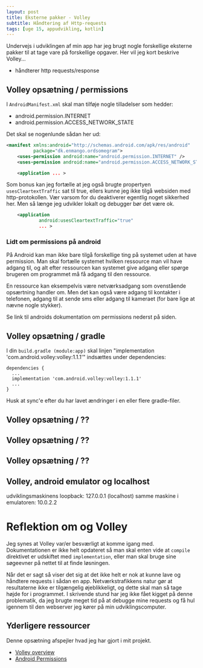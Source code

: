 ```yaml
---
layout: post
title: Eksterne pakker - Volley
subtitle: Håndtering af Http-requests
tags: [uge 15, appudvikling, kotlin]
---
```


Undervejs i udviklingen af min app har jeg brugt nogle forskellige eksterne pakker til at tage vare på forskellige opgaver. 
Her vil jeg kort beskrive Volley...

- håndterer http requests/response


## Volley opsætning / permissions

I `AndroidManifest.xml` skal man tilføje nogle tilladelser som hedder:
- android.permission.INTERNET
- android.permission.ACCESS_NETWORK_STATE

Det skal se nogenlunde sådan her ud:

```XML
<manifest xmlns:android="http://schemas.android.com/apk/res/android"
          package="dk.enmango.ordsomegram">
    <uses-permission android:name="android.permission.INTERNET" />
    <uses-permission android:name="android.permission.ACCESS_NETWORK_STATE" />

    <application ... >
```

Som bonus kan jeg fortælle at jeg også brugte propertyen `usesCleartextTraffic` sat til true, ellers kunne jeg ikke tilgå websiden med http-protokollen. 
Vær varsom for du deaktiverer egentlig noget sikkerhed her. Men så længe jeg udvikler lokalt og debugger bør det være ok.


```XML
    <application
            android:usesCleartextTraffic="true"
            ... >     
```

### Lidt om permissions på android
På Android kan man ikke bare tilgå forskellige ting på systemet uden at have permission. Man skal fortælle systemet hvilken ressource man vil have adgang til, og alt efter ressourcen kan systemet give adgang eller spørge brugeren om programmet må få adgang til den ressource. 

En ressource kan eksempelvis være netværksadgang som ovenstående opsærtning handler om. Men det kan også være adgang til kontakter i telefonen, adgang til at sende sms eller adgang til kameraet (for bare lige at nævne nogle stykker).

Se link til androids dokumentation om permissions nederst på siden.

## Volley opsætning / gradle
I din `build.gradle (module:app)` skal linjen "implementation 'com.android.volley:volley:1.1.1'" indsættes under dependencies:

```
dependencies {
  ...
  implementation 'com.android.volley:volley:1.1.1'
  ...
}
```

Husk at sync'e efter du har lavet ændringer i en eller flere gradle-filer.

## Volley opsætning / ??

## Volley opsætning / ??

## Volley opsætning / ??

## Volley, android emulator og localhost

udviklingsmaskinens loopback: 127.0.0.1 (localhost) samme maskine i emulatoren: 10.0.2.2

# Reflektion om og Volley
Jeg synes at Volley var/er besværligt at komme igang med. Dokumentationen er ikke helt opdateret så man skal enten vide at `compile` direktivet er udskiftet med `implementation`, eller man skal bruge sine søgeevner på nettet til at finde løsningen.

Når det er sagt så viser det sig at det ikke helt er nok at kunne lave og håndtere requests i sådan en app. Netværkstrafikkens natur gør at resultaterne ikke er tilgængelig øjeblikkeligt, og dette skal man så tage højde for i programmet. I skrivende stund har jeg ikke fået kigget på denne problematik, da jeg brugte meget tid på at debugge mine requests og få hul igennem til den webserver jeg kører på min udviklingscomputer.

## Yderligere ressourcer
Denne opsætning afspejler hvad jeg har gjort i mit projekt.

- [Volley overview](https://developer.android.com/training/volley)
- [Android Permissions](https://developer.android.com/guide/topics/permissions/overview)
